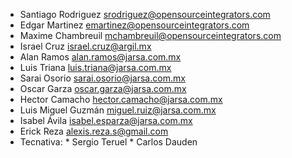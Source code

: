 - Santiago Rodriguez <srodriguez@opensourceintegrators.com>
- Edgar Martinez <emartinez@opensourceintegrators.com>
- Maxime Chambreuil <mchambreuil@opensourceintegrators.com>
- Israel Cruz <israel.cruz@argil.mx>
- Alan Ramos <alan.ramos@jarsa.com.mx>
- Luis Triana <luis.triana@jarsa.com.mx>
- Sarai Osorio <sarai.osorio@jarsa.com.mx>
- Oscar Garza <oscar.garza@jarsa.com.mx>
- Hector Camacho <hector.camacho@jarsa.com.mx>
- Luis Miguel Guzmán <miguel.ruiz@jarsa.com.mx>
- Isabel Ávila <isabel.esparza@jarsa.com.mx>
- Erick Reza <alexis.reza.s@gmail.com>
- Tecnativa: * Sergio Teruel * Carlos Dauden
